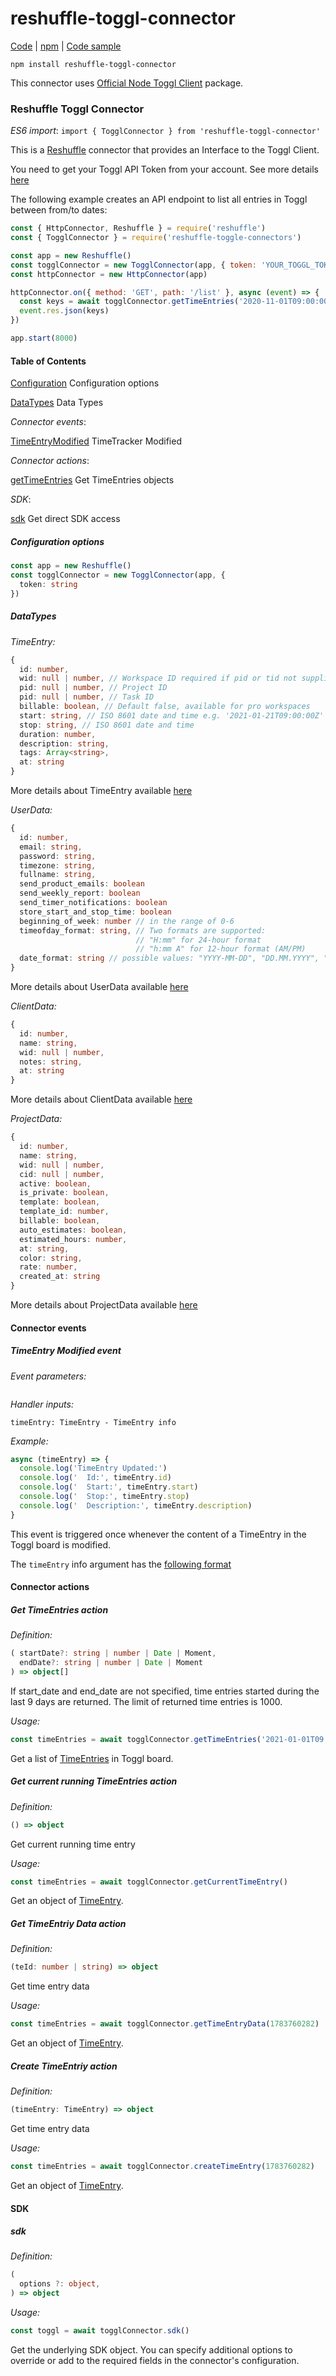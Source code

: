 # reshuffle-toggl-connector
[Code](https://github.com/reshufflehq/reshuffle-toggl-connector) |  [npm](https://www.npmjs.com/package/reshuffle-toggl-connector) | [Code sample](https://github.com/reshufflehq/reshuffle/tree/master/examples/toggl)

`npm install reshuffle-toggl-connector`

This connector uses [Official Node Toggl Client](https://www.npmjs.com/package/toggl-api) package.

### Reshuffle Toggl Connector


_ES6 import_: `import { TogglConnector } from 'reshuffle-toggl-connector'` 

This is a [Reshuffle](https://dev.reshuffle.com) connector that provides an Interface to the Toggl Client.

You need to get your Toggl API Token from your account. 
See more details [here](https://github.com/toggl/toggl_api_docs#api-token)

The following example creates an API endpoint to list all entries in Toggl between from/to dates:

```js
const { HttpConnector, Reshuffle } = require('reshuffle')
const { TogglConnector } = require('reshuffle-toggle-connectors')

const app = new Reshuffle()
const togglConnector = new TogglConnector(app, { token: 'YOUR_TOGGL_TOKEN' })
const httpConnector = new HttpConnector(app)

httpConnector.on({ method: 'GET', path: '/list' }, async (event) => {
  const keys = await togglConnector.getTimeEntries('2020-11-01T09:00:00.000Z', '2020-11-05T17:00:00.000Z')
  event.res.json(keys)
})

app.start(8000)
```

#### Table of Contents

[Configuration](#configuration) Configuration options

[DataTypes](#dataTypes) Data Types

_Connector events_:

[TimeEntryModified](#TimeEntryModified) TimeTracker Modified


_Connector actions_:

[getTimeEntries](#getTimeEntries) Get TimeEntries objects


_SDK_:

[sdk](#sdk) Get direct SDK access

##### <a name="configuration"></a>Configuration options

```typescript
const app = new Reshuffle()
const togglConnector = new TogglConnector(app, {
  token: string
})
```

##### <a name="dataTypes"></a>DataTypes

<a name="_TimeEntry:_"></a>_TimeEntry:_

```ts
{
  id: number,
  wid: null | number, // Workspace ID required if pid or tid not supplied
  pid: null | number, // Project ID
  pid: null | number, // Task ID
  billable: boolean, // Default false, available for pro workspaces
  start: string, // ISO 8601 date and time e.g. '2021-01-21T09:00:00Z'
  stop: string, // ISO 8601 date and time
  duration: number,
  description: string,
  tags: Array<string>,
  at: string
}
```
More details about TimeEntry available [here](https://github.com/toggl/toggl_api_docs/blob/master/chapters/time_entries.md) 

_UserData:_

```ts
{
  id: number,
  email: string,
  password: string,
  timezone: string,
  fullname: string,
  send_product_emails: boolean
  send_weekly_report: boolean
  send_timer_notifications: boolean
  store_start_and_stop_time: boolean
  beginning_of_week: number // in the range of 0-6
  timeofday_format: string, // Two formats are supported:
                            // "H:mm" for 24-hour format
                            // "h:mm A" for 12-hour format (AM/PM)
  date_format: string // possible values: "YYYY-MM-DD", "DD.MM.YYYY", "DD-MM-YYYY", "MM/DD/YYYY", "DD/MM/YYYY", "MM-DD-YYYY"
}
```
More details about UserData available [here](https://github.com/toggl/toggl_api_docs/blob/master/chapters/users.md) 

_ClientData:_

```ts
{
  id: number,
  name: string,
  wid: null | number,
  notes: string,
  at: string
}
```
More details about ClientData available [here](https://github.com/toggl/toggl_api_docs/blob/master/chapters/clients.md) 


_ProjectData:_

```ts
{
  id: number,
  name: string,
  wid: null | number,
  cid: null | number,
  active: boolean,
  is_private: boolean,
  template: boolean,
  template_id: number,
  billable: boolean,
  auto_estimates: boolean,
  estimated_hours: number,
  at: string,
  color: string,
  rate: number, 
  created_at: string
}
```
More details about ProjectData available [here](https://github.com/toggl/toggl_api_docs/blob/master/chapters/projects.md) 


#### Connector events

##### <a name="TimeEntryModified"></a>TimeEntry Modified event

_Event parameters:_

```

```

_Handler inputs:_

```
timeEntry: TimeEntry - TimeEntry info
```

_Example:_

```js
async (timeEntry) => {
  console.log('TimeEntry Updated:')
  console.log('  Id:', timeEntry.id)
  console.log('  Start:', timeEntry.start)
  console.log('  Stop:', timeEntry.stop)
  console.log('  Description:', timeEntry.description)
}
```

This event is triggered once whenever the content of a TimeEntry in the
Toggl board is modified.

The `timeEntry` info argument has the [following format](_TimeEntry:_)

#### Connector actions

##### <a name="getTimeEntries"></a>Get TimeEntries action

_Definition:_

```ts
( startDate?: string | number | Date | Moment, 
  endDate?: string | number | Date | Moment
) => object[]
```
If start_date and end_date are not specified, time entries started during the last 9 days are returned. 
The limit of returned time entries is 1000.

_Usage:_

```js
const timeEntries = await togglConnector.getTimeEntries('2021-01-01T09:00:00.000Z', '2021-01-05T17:00:00.000Z')
```

Get a list of [TimeEntries](_TimeEntry:_) in Toggl board.

##### <a name="getCurrentTimeEntry"></a>Get current running TimeEntries action

_Definition:_

```ts
() => object
```
Get current running time entry

_Usage:_

```js
const timeEntries = await togglConnector.getCurrentTimeEntry()
```

Get an object of [TimeEntry](_TimeEntry:_).

##### <a name="getTimeEntryData"></a>Get TimeEntriy Data action

_Definition:_

```ts
(teId: number | string) => object
```
Get time entry data

_Usage:_

```js
const timeEntries = await togglConnector.getTimeEntryData(1783760282)
```

Get an object of [TimeEntry](_TimeEntry:_).

##### <a name="createTimeEntry"></a>Create TimeEntriy action

_Definition:_

```ts
(timeEntry: TimeEntry) => object
```
Get time entry data

_Usage:_

```js
const timeEntries = await togglConnector.createTimeEntry(1783760282)
```

Get an object of [TimeEntry](_TimeEntry:_).

#### SDK

##### <a name="sdk"></a>sdk
_Definition:_

```ts
(
  options ?: object,
) => object
```

_Usage:_

```js
const toggl = await togglConnector.sdk()
```

Get the underlying SDK object. You can specify additional options to override
or add to the required fields in the connector's configuration.